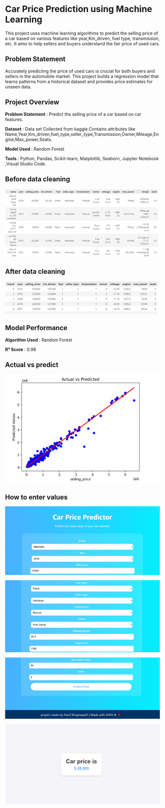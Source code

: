 # Car Price Prediction using Machine Learning

This project uses machine learning algorithms to predict the selling price of a car based on various features like year,Km_driven, fuel type, transmission, etc. It aims to help sellers and buyers understand the fair price of used cars.

## Problem Statement

Accurately predicting the price of used cars is crucial for both buyers and sellers in the automobile market. This project builds a regression model that learns patterns from a historical dataset and provides price estimates for unseen data.

## Project Overview

**Problem Statement** : Predict the selling price of a car based on car features.

**Dataset**           : Data set Collected from kaggle.Contains attributes like Name,Year,Km_driven,fuel_type,seller_type,Transmission,Owner,Mileage,Engine,Max_power,Seats.

**Model Used**        : Random Forest

**Tools**             : Python, Pandas, Scikit-learn, Matplotlib, Seaborn, Jupyter Notebook ,Visual Studio Code.

## Before data cleaning

![Alt text](https://github.com/Hanif-003/car-price-prediction/blob/master/before_cleaning.png?raw=true)

## After data cleaning

![Alt text](https://github.com/Hanif-003/car-price-prediction/blob/master/After_cleaning.png?raw=true)

## Model Performance

**Algorithm Used** : Random Forest

**R² Score**       : 0.98

## Actual vs predict

![Alt text](https://github.com/Hanif-003/car-price-prediction/blob/master/Actual%20vs%20Predict.png?raw=true)

## How to enter values

![Alt text](https://github.com/Hanif-003/car-price-prediction/blob/master/1.png?raw=true)

![Alt text](https://github.com/Hanif-003/car-price-prediction/blob/master/2.png?raw=true)

![Alt text](https://github.com/Hanif-003/car-price-prediction/blob/master/3.png?raw=true)

![Alt text](https://github.com/Hanif-003/car-price-prediction/blob/master/output.png?raw=true)

